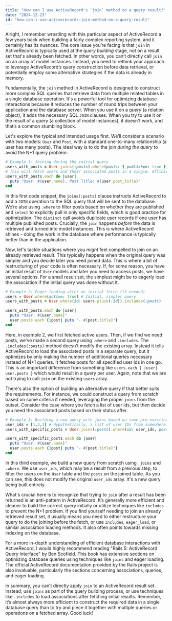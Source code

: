 ```yaml
---
title: "How can I use ActiveRecord's `join` method on a query result?"
date: "2024-12-23"
id: "how-can-i-use-activerecords-join-method-on-a-query-result"
---
```


Alright,  I remember wrestling with this particular aspect of ActiveRecord a few years back when building a fairly complex reporting system, and it certainly has its nuances. The core issue you’re facing is that `join` in ActiveRecord is typically used at the *query building* stage, not on a result set that's already been fetched. In other words, you can’t directly call `join` on an array of model instances. Instead, you need to rethink your approach to leverage ActiveRecord’s query construction before data retrieval, or potentially employ some alternative strategies if the data is already in memory.

Fundamentally, the `join` method in ActiveRecord is designed to construct more complex SQL queries that retrieve data from multiple related tables in a single database operation. It's a powerful tool for optimizing database interactions because it reduces the number of round trips between your application and the database server. When you use it on a *query* (a relation object), it adds the necessary SQL `JOIN` clauses. When you try to use it on the result of a query (a collection of model instances), it doesn't work, and that’s a common stumbling block.

Let's explore the typical and intended usage first. We’ll consider a scenario with two models: `User` and `Post`, with a standard one-to-many relationship (a user has many posts). The ideal way is to do the join *during the query* to avoid the N+1 query problem:

```ruby
# Example 1: Joining during the initial query
users_with_posts = User.joins(:posts).where(posts: { published: true }).select('users.*, posts.title as post_title').distinct
# This will fetch users and their associated posts in a single, efficient query.
users_with_posts.each do |user|
  puts "User: #{user.name}, Post Title: #{user.post_title}"
end
```

In this first code snippet, the `joins(:posts)` clause instructs ActiveRecord to add a `JOIN` operation to the SQL query that will be sent to the database. We’re also using `.where` to filter posts based on whether they are published and `select` to explicitly pull in only specific fields, which is good practice for optimization. The `distinct` call avoids duplicate user records if one user has multiple published posts. Crucially, the `join` happens *before* the data is retrieved and turned into model instances. This is where ActiveRecord shines - doing the work in the database where performance is typically better than in the application.

Now, let's tackle situations where you *might* feel compelled to join on an already retrieved result. This typically happens when the original query was simpler and you decide later you need joined data. This is where a bit of restructuring of your code is often necessary. If, for some reason, you have an initial result of `User` models and later you need to access posts, we have several options. For a small result set, the simplest might be to eagerly load the association if the initial query was done without it.

```ruby
# Example 2: Eager loading after an initial fetch (if needed)
users = User.where(active: true) # Initial, simpler query
users_with_posts = User.where(id: users.pluck(:id)).includes(:posts)

users_with_posts.each do |user|
  puts "User: #{user.name}"
  user.posts.each {|post| puts "- #{post.title}"}
end

```

Here, in example 2, we first fetched active users. Then, if we find we need posts, we’ve made a second query using `.where` and `.includes`.  The `.includes(:posts)` method doesn’t modify the existing array. Instead it tells ActiveRecord to load the associated posts in a separate query, but it optimizes by only making the number of additional queries necessary instead of N+1 queries. It fetches posts for all specified user ids in one go. This is an important difference from something like `users.each { |user| user.posts }` which would result in a query per user. Again, note that we are not trying to call `join` on the existing `users` array.

There's also the option of building an alternative query if that better suits the requirements. For instance, we could construct a query from scratch based on some criteria if needed, leveraging the proper `joins` from the outset. Consider the case where you fetch a list of user ids, but then decide you need the associated posts based on their status after.

```ruby
# Example 3: Building a new query with joins based on some pre-existing context.
user_ids = [1,2,3] # Hypothetically, a list of user IDs from somewhere.
users_with_specific_posts = User.joins(:posts).where(id: user_ids, posts: {status: 'published'})

users_with_specific_posts.each do |user|
  puts "User: #{user.name}"
  user.posts.each {|post| puts "- #{post.title}"}
end
```

In this third example, we build a new query from scratch using `.joins` and `.where`. We use `user_ids`, which may be a result from a previous step, to filter the users on the `User` table and the `posts` on the joined table. As you can see, this does not modify the original `user_ids` array. It's a new query being built entirely.

What's crucial here is to recognize that trying to `join` after a result has been returned is an anti-pattern in ActiveRecord. It’s generally more efficient and cleaner to build the correct query initially or utilize techniques like `includes` to prevent the N+1 problem. If you find yourself needing to join an already retrieved result set, it usually means you need to either restructure your query to do the joining before the fetch, or use `includes`, `eager_load`, or similar association loading methods. It also often points towards missing indexing on the database.

For a more in-depth understanding of efficient database interactions with ActiveRecord, I would highly recommend reading "Rails 5: ActiveRecord Query Interface" by Ben Scofield. This book has extensive sections on optimizing database queries using techniques like `joins` and eager loading. The official ActiveRecord documentation provided by the Rails project is also invaluable, particularly the sections concerning associations, queries, and eager loading.

In summary, you can’t directly apply `join` to an ActiveRecord result set. Instead, use `joins` as part of the query building process, or use techniques like `.includes` to load associations after fetching initial results. Remember, it’s almost always more efficient to construct the required data in a single database query than to try and piece it together with multiple queries or operations on a fetched array. Good luck!
